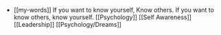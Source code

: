 - [[my-words]] If you want to know yourself, Know others. If you want to know others, know yourself. [[Psychology]] [[Self Awareness]] [[Leadership]]  [[Psychology/Dreams]]
